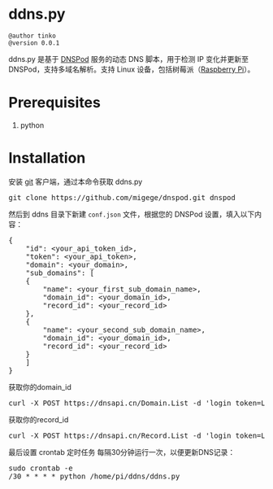 # ddns.py

```
@author tinko
@version 0.0.1
```

ddns.py 是基于 [DNSPod](http://www.dnspod.cn/docs/records.html#dns) 服务的动态 DNS 脚本，用于检测 IP 变化并更新至 DNSPod，支持多域名解析。支持 Linux 设备，包括树莓派（[Raspberry Pi](https://www.raspberrypi.org/)）。

# Prerequisites

1. python

# Installation

安装 [git](https://git-scm.com/) 客户端，通过本命令获取 ddns.py

<pre>
git clone https://github.com/migege/dnspod.git dnspod
</pre>

然后到 ddns 目录下新建 ```conf.json``` 文件，根据您的 DNSPod 设置，填入以下内容：

<pre>
{
    "id": &lt;your_api_token_id&gt,
    "token": &lt;your_api_token&gt,
    "domain": &lt;your_domain&gt,
    "sub_domains": [
	{
	    "name": &lt;your_first_sub_domain_name&gt;,
	    "domain_id": &lt;your_domain_id&gt;,
	    "record_id": &lt;your_record_id&gt;
	},
	{
	    "name": &lt;your_second_sub_domain_name&gt;,
	    "domain_id": &lt;your_domain_id&gt;,
	    "record_id": &lt;your_record_id&gt;
	}
    ]
}
</pre>

获取你的domain_id
<pre>
curl -X POST https://dnsapi.cn/Domain.List -d 'login_token=LOGIN_TOKEN&format=json'
</pre>

获取你的record_id
<pre>
curl -X POST https://dnsapi.cn/Record.List -d 'login_token=LOGIN_TOKEN&format=json&domain_id=YOUR_DOMAIN_ID'
</pre>

最后设置 crontab 定时任务
每隔30分钟运行一次，以便更新DNS记录：
<pre>
sudo crontab -e
/30 * * * * python /home/pi/ddns/ddns.py
</pre>
